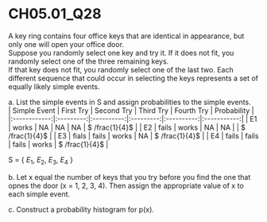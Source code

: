 # CH05.01_Q28 #

A key ring contains four office keys that are identical in appearance, but only one will open your office door.							
Suppose you randomly select one key and try it. If it does not fit, you randomly select one of the three remaining keys.							
If that key does not fit, you randomly select one of the last two. Each different sequence that could occur in selecting the keys represents a set of equally likely simple events.							
							
a. List the simple events in S and assign probabilities to the simple events.							
| Simple Event | First Try | Second Try | Third Try | Fourth Try | Probability |
|:------------:|:---------:|:----------:|:---------:|:----------:|:-----------:|
| E1 | works | NA | NA | NA | $ /frac{1}{4}$ |
| E2 | fails | works | NA | NA |  | $ /frac{1}{4}$ |
| E3 | fials | fails | works | NA | $ /frac{1}{4}$ |
| E4 | fails | fails | fails | works | $ /frac{1}{4}$ |

S = { $E_{1}$, $E_{2}$, $E_{3}$, $E_{4}$ }

b. Let x equal the number of keys that you try before you find the one that opnes the door (x = 1, 2, 3, 4).
Then assign the appropriate value of x to each simple event.



c. Construct a probability histogram for p(x).








